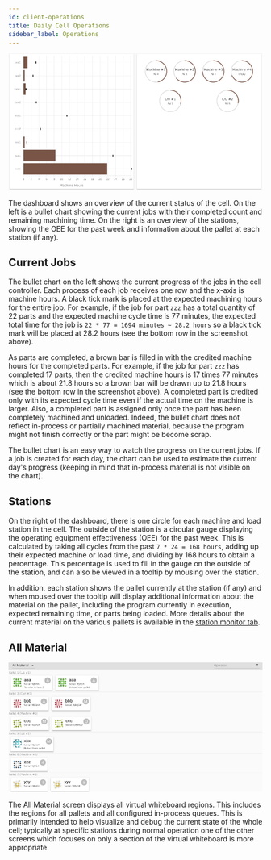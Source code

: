 ```yaml
---
id: client-operations
title: Daily Cell Operations
sidebar_label: Operations
---
```


![Screenshot of Dashboard](assets/insight-dashboard.jpg)

The dashboard shows an overview of the current status of the cell. On the left is a bullet chart showing
the current jobs with their completed count and remaining machining time. On the right is an overview of the
stations, showing the OEE for the past week and information about the pallet at each station (if any).

## Current Jobs

The bullet chart on the left shows the current progress of the jobs in the
cell controller. Each process of each job receives one row and the x-axis is
machine hours. A black tick mark is placed at the expected machining hours
for the entire job. For example, if the job for part `zzz` has a total
quantity of 22 parts and the expected machine cycle time is 77 minutes, the
expected total time for the job is `22 * 77 = 1694 minutes ~ 28.2 hours` so a
black tick mark will be placed at 28.2 hours (see the bottom row in the
screenshot above).

As parts are completed, a brown bar is filled in with the credited machine
hours for the completed parts. For example, if the job for part `zzz` has
completed 17 parts, then the credited machine hours is 17 times 77 minutes
which is about 21.8 hours so a brown bar will be drawn up to 21.8 hours (see
the bottom row in the screenshot above). A completed part is credited only with
its expected cycle time even if the actual time on the machine is larger. Also,
a completed part is assigned only once the part has been completely machined and unloaded.
Indeed, the bullet chart does not reflect in-process or partially machined material, because
the program might not finish correctly or the part might be become scrap.

The bullet chart is an easy way to watch the progress on the current jobs. If
a job is created for each day, the chart can be used to estimate the current
day's progress (keeping in mind that in-process material is not visible on
the chart).

## Stations

On the right of the dashboard, there is one circle for each machine and load station in the cell.
The outside of the station is a circular gauge displaying the operating equipment effectiveness (OEE)
for the past week. This is calculated by taking all cycles from the past `7 * 24 = 168 hours`, adding up
their expected machine or load time, and dividing by 168 hours to obtain a percentage. This percentage is used
to fill in the gauge on the outside of the station, and can also be viewed in a tooltip by mousing over the station.

In addition, each station shows the pallet currently at the station (if any) and when moused over the tooltip will
display additional information about the material on the pallet, including the program currently in execution,
expected remaining time, or parts being loaded. More details about the current material on the various pallets
is available in the [station monitor tab](client-station-monitor.md).

## All Material

![Screenshot of All Material screen](/docs/assets/insight-all-material.jpg)

The All Material screen displays all virtual whiteboard regions. This includes the regions for all pallets
and all configured in-process queues. This is primarily intended to help visualize and debug the current state
of the whole cell; typically at specific stations during normal operation one of the other screens which focuses
on only a section of the virtual whiteboard is more appropriate.
